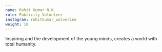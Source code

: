 ```yaml
---
name: Rohit Kumar N.K.
role: Publicity Volunteer
instagram: rohitkumar_wolverine
weight: 10
---
```


Inspiring and the development of the young minds, creates a world with total humanity.
